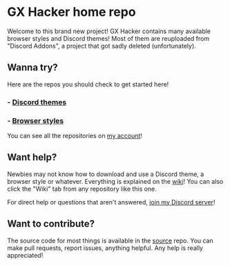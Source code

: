 # GX Hacker home repo

Welcome to this brand new project! GX Hacker contains many available browser styles and Discord themes! Most of them are reuploaded from "Discord Addons", a project that got sadly deleted (unfortunately).

## Wanna try?

Here are the repos you should check to get started here!

### - [Discord themes](https://github.com/gx-hacker/discord-themes)

### - [Browser styles](https://github.com/gx-hacker/browser-styles)

You can see all the repositories on [my account](https://github.com/gx-hacker)!

## Want help?

Newbies may not know how to download and use a Discord theme, a browser style or whatever. Everything is explained on the [wiki](https://github.com/gx-hacker/home/wiki)! You can also click the "Wiki" tab from any repository like this one.

For direct help or questions that aren't answered, [join my Discord server](https://dsc.gg/code-and-stuff)!

## Want to contribute?

The source code for most things is available in the [source](https://github.com/gx-hacker/source) repo. You can make pull requests, report issues, anything helpful. Any help is really appreciated!
